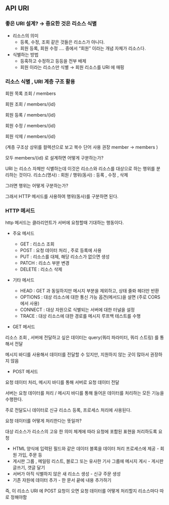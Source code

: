 ## API URI

### 좋은 URI 설계? → 중요한 것은 리소스 식별

- 리소스의 의미
  - 등록, 수정, 조회 같은 것들은 리소스가 아니다.
  - 회원 등록, 회원 수정 …. 중에서 “회원” 이라는 개념 자체가 리소스다.
- 식별하는 방법
  - 등혹하고 수정하고 등등을 전부 배제
  - 회원 이라는 리소스만 식별 → 회원 리소스를 URI 에 매핑

### 리소스 식별 , URI 계층 구조 활용

회원 목록 조회 / members

회원 조회 / members/{id}

회원 등록 / members/{id}

회원 수정 / members/{id}

회원 삭제 / members/{id}

(계층 구조상 상위를 컬렉션으로 보고 복수 단어 사용 권장 member → members )

모두 members/{id} 로 설계하면 어떻게 구분하는가?

URI 는 리소스 자체만 식별하는데 이것은 리소스와 리소스를 대상으로 하는 행위를 분리하는 것이다.
리소스(명사) : 회원 / 행위(동사) : 등록 , 수정 , 삭제

그러면 행위는 어떻게 구분하는가?

그래서 HTTP 메서드를 사용하여 행위(동사)를 구분하면 된다.

### HTTP 메서드

http 메서드는 클라리언트가 서버에 요청할때 기대하는 행동이다.

- 주요 메서드
  - GET : 리소스 조회
  - POST : 요청 데이터 처리 , 주로 등록에 사용
  - PUT : 리소스를 대체, 해당 리소스가 없으면 생성
  - PATCH : 리소스 부분 변경
  - DELETE : 리소스 삭제
- 기타 메서드

  - HEAD : GET 과 동일하지만 메시지 부분을 제외하고, 상태 줄롸 헤더만 반환
  - OPTIONS : 대상 리소스에 대한 통신 가능 옵견(메서드)을 설면 (주로 CORS 에서 사용)
  - CONNECT : 대상 자원으로 식별되는 서버에 대한 터널을 설정
  - TRACE : 대상 리소스에 대한 경로를 메시지 루프백 테스트를 수행

- GET 메서드

리소스 조회 , 서버에 전달하고 싶은 데이터는 query(쿼리 파라미터, 쿼리 스트링) 를 통해서 전달

메시지 바디를 사용해서 데이터를 전달할 수 있지만, 지원하지 않는 곳이 많아서 권장하지 않음

- POST 메서드

요청 데이터 처리, 메시지 바디를 통해 서버로 요청 데이터 전달

서버는 요청 데이터를 처리 / 메시지 바디를 통해 들어온 데이터를 처리하는 모든 기능을 수행한다.

주로 전달도니 데이터로 신규 리소스 등록, 프로세스 처리에 사용된다.

요청 데이터를 어떻게 처리한다는 뜻일까?

대상 리소스가 리소스의 고유 한 의미 체계에 따라 요청에 포함된 표현을 처리하도록 요청

- HTML 양식에 입력된 필드와 같은 데이터 블록을 데이터 처리 프로세스에 제공 - 회원 가입, 주문 등
- 게시판 그룹 , 메일링 리스트, 블로그 또는 유사한 기사 그룹에 메시지 게시 - 게시판 글쓰기, 갯글 달기
- 서버가 아직 식별하지 않은 새 리소스 생성 - 신규 주문 생성
- 기존 자원에 데이터 추가 - 한 문서 끝에 내용 추가하기

즉, 이 리소스 URI 에 POST 요청이 오면 요청 데이터를 어떻게 처리할지 리소스마다 따로 정해야함
